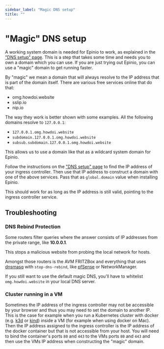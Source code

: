 ```yaml
---
sidebar_label: "Magic DNS setup"
title: ""
---
```


# "Magic" DNS setup

A working system domain is needed for Epinio to work, as explained in the ["DNS setup" page](dns_setup.md).
This is a step that takes some time and needs you to own a domain which you can use. If you are just trying out
Epinio, you can use a "magic" domain to get running faster.

By "magic" we mean a domain that will always resolve to the IP address that is part of the domain itself. There are various free
services online that do that:

- omg.howdoi.website
- sslip.io
- nip.io

The way they work is better shown with some examples. All the following domains
resolve to `127.0.0.1`:

- `127.0.0.1.omg.howdoi.website`
- `subdomain.127.0.0.1.omg.howdoi.website`
- `subsub.subdomain.127.0.0.1.omg.howdoi.website`

This allows us to use a domain like that as a wildcard system domain for Epinio.

Follow the instructions on the ["DNS setup" page](dns_setup.md#ingress-controller-ip-address) to find the IP address of your ingress controller.
Then use that IP address to construct a domain with one of the above services.
Pass that as `global.domain` value when installing Epinio.

This should work for as long as the IP address is still valid, pointing to the ingress controller service.

## Troubleshooting

### DNS Rebind Protection

Some routers filter queries where the answer consists of IP addresses from the private range, like **10.0.0.1**.

This stops a malicious website from probing the local network for hosts.

Amongst those routers is the AVM FRITZBox and everything that uses [dnsmasq](https://thekelleys.org.uk/dnsmasq/docs/dnsmasq-man.html) with `stop-dns-rebind`, like [pfSense](https://docs.netgate.com/pfsense/en/latest/services/dns/rebinding.html) or NetworkManager.

If you still want to use the default magic DNS, you'll have to whitelist `omg.howdoi.website` in your local DNS server.

### Cluster running in a VM

Sometimes the IP address of the ingress controller may not be accessible by your browser and thus you may need to set the domain to another IP. This is the case for example when you run a Kubernetes cluster with docker (e.g. [k3d](https://k3d.io/) or [kind](https://github.com/kubernetes-sigs/kind)) inside a VM (for example when using docker on Mac). Then the IP address assigned to the ingress controller is the IP address of the docker container but that is not accessible from your host. You will need to bind the container's ports `80` and `443` to the VMs ports `80` and `443` and then use the VMs IP address when constructing the "magic" domain.
